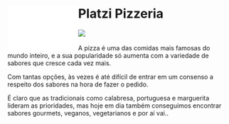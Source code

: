 <h1>
  <img align="left" height="100vw" src="https://github.com/AdrianoBispo/platzi-pizzeria/blob/master/img/FavIcon-logo.png"/>
  Platzi Pizzeria
</h1>
<img src="http://img.shields.io/static/v1?label=STATUS&message=EM%20DESENVOLVIMENTO&color=RED&style=for-the-badge" />
<br>

A pizza é uma das comidas mais famosas do mundo inteiro, e a sua popularidade só aumenta com a variedade de sabores que cresce cada vez mais.

Com tantas opções, às vezes é até difícil de entrar em um consenso a respeito dos sabores na hora de fazer o pedido.

É claro que as tradicionais como calabresa, portuguesa e marguerita lideram as prioridades, mas hoje em dia também conseguimos encontrar sabores gourmets, veganos, vegetarianos e por aí vai..
